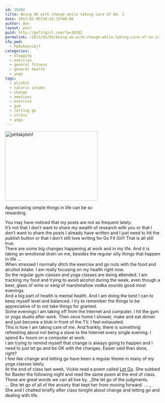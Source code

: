 ```yaml
---
id: 10182
title: Being OK with change while taking care of No. 1
date: 2013-02-05T20:43:15+00:00
author: Ann
layout: post
guid: http://gofitgirl.com/?p=10182
permalink: /2013/02/05/being-ok-with-change-while-taking-care-of-no-1/
sfw_pwd:
  - PpOs6eoxiAj7
categories:
  - blogging
  - exercise
  - general fitness
  - general health
  - yoga
tags:
  - alcohol
  - caloric intake
  - change
  - emotions
  - exercise
  - gym
  - letting go
  - stress
  - yoga
---
```

<div id="attachment_10193" style="width: 310px" class="wp-caption alignleft">
  <a href="http://gofitgirl.com/?attachment_id=10193" rel="attachment wp-att-10193"><img class="size-medium wp-image-10193" alt="jshfakjdshf" src="http://gofitgirl.com/wp-content/uploads/2013/02/sunset-300x225.jpg" width="300" height="225" /></a>
  
  <p class="wp-caption-text">
    Appreciating simple things in life can be so rewarding.
  </p>
</div>

  
You may have noticed that my posts are not as frequent lately.  
It&#8217;s not that I don&#8217;t want to share my wealth of research with you or that I don&#8217;t want to share the posts I already have written and I just need to hit the publish button or that I don&#8217;t still love writing for Go Fit Girl! That is all still true.  
There are some big changes happening at work and in my life. And it is taking an emotional drain on me, besides the regular silly things that happen in life &#8230;  
When stressed I normally ditch the exercise and go nuts with the food and alcohol intake. I am really focusing on my health right now.  
So the regular gym classes and yoga classes are being attended. I am tracking my food and trying to avoid alcohol during the week, even though a beer, glass of wine or swig of marshmallow vodka sounds good most evenings.  
And a big part of health is mental health. And I am doing the best I can to keep myself level and balanced. I try to remember the things to be appreciative of to not take things for granted.  
Some evenings I am taking off from the Internet and computer. I hit the gym or yoga studio after work. Then once home I shower, make and eat dinner and just become a blob in front of the TV. I feel exhausted.  
This is how I am taking care of me. And frankly, there is something refreshing about not being a slave to the Internet every single evening. I spend 8+ hours on a computer at work.  
I am trying to remind myself that change is always going to happen and I need to just let go and be OK with the changes. Easier said than done, right?  
I feel like change and letting go have been a regular theme in many of my yoga classes lately.  
At the end of class last week, Vickie read a poem called [Let Go](http://simplyblessed.heartsdeesire.com/2012/02/16/let-go/). She subbed for Baxter the following night and read the same poem at the end of class.  
These are great words we can all live by. _She let go of the judgments. &#8230; She let go of all of the anxiety that kept her from moving forward. &#8230; _  
She and I chatted briefly after class tonight about change and letting go and dealing with life.